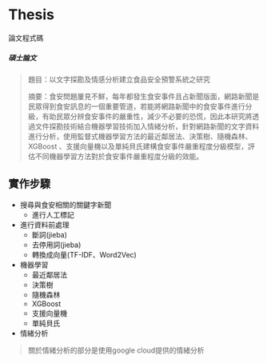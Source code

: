 # Thesis
論文程式碼
##### 碩士論文

> 題目：以文字探勘及情感分析建立食品安全預警系統之研究
>
> 摘要：食安問題屢見不鮮，每年都發生食安事件且占新聞版面，網路新聞是民眾得到食安訊息的一個重要管道，若能將網路新聞中的食安事件進行分級，有助民眾分辨食安事件的嚴重性，減少不必要的恐慌，因此本研究將透過文件探勘技術結合機器學習技術加入情緒分析，針對網路新聞的文字資料進行分析，使用監督式機器學習方法的最近鄰居法、決策樹、隨機森林、 XGBoost 、支援向量機以及單純貝氏建構食安事件嚴重程度分級模型，評估不同機器學習方法對於食安事件嚴重程度分級的效能。
## 實作步驟
- 搜尋與食安相關的關鍵字新聞
    - 進行人工標記
- 進行資料前處理 
    - 斷詞(jieba)
    - 去停用詞(jieba)
    - 轉換成向量(TF-IDF、Word2Vec)
- 機器學習
    - 最近鄰居法
    - 決策樹
    - 隨機森林
    - XGBoost
    - 支援向量機
    - 單純貝氏
- 情緒分析
> 關於情緒分析的部分是使用google cloud提供的情緒分析
